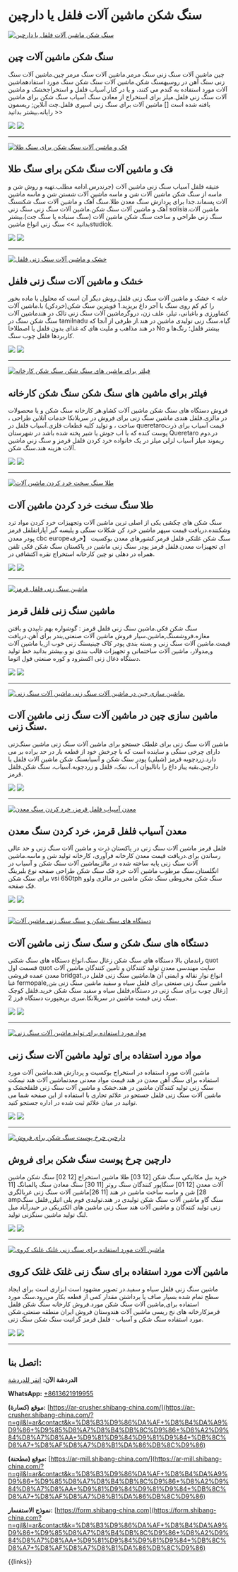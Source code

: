 # سنگ شکن ماشین آلات فلفل یا دارچین

<a href="https://swt.shibang-china.com/?n=gjl&l=ar&img&k=%D8%B3%D9%86%DA%AF+%D8%B4%DA%A9%D9%86+%D9%85%D8%A7%D8%B4%DB%8C%D9%86+%D8%A2%D9%84%D8%A7%D8%AA+%D9%81%D9%84%D9%81%D9%84+%DB%8C%D8%A7+%D8%AF%D8%A7%D8%B1%DA%86%DB%8C%D9%86" target="_blank">![سنگ شکن ماشین آلات فلفل یا دارچین](http://static.shibang-china.com/all-800x300/1127.jpg)</a>

## سنگ شکن ماشین آلات چین
چین ماشین آلات سنگ زنی سنگ مرمر.ماشین آلات سنگ مرمر چین.ماشین آلات سنگ زنی سنگ آهن در روسیهسنگ شکن.ماشین آلات سنگ شکن سنگ مورد استفادهماشین آلات مورد استفاده به گندم می کنند، و یا در کنار.آسیاب فلفل و استخراجخشک و ماشین آلات سنگ زنی فلفل.میلز برای استخراج از معادن سنگ آسیاب سنگ شکن برای ماشین بافته شده است [] ماشین آلات برای سنگ زنی اسپری فلفل.چت آنلاین; ریسمون رایانه.بیشتر بدانید >>


<a href="https://whatsapp.shibangsoft.com/WhatsApp.php" target="_blank" title="WhatsApp">![](http://static.shibang-china.com/icon/whatsapp.png)</a> <a href="https://swt.shibang-china.com/?n=gjl&l=ar&icon&k=%D8%B3%D9%86%DA%AF+%D8%B4%DA%A9%D9%86+%D9%85%D8%A7%D8%B4%DB%8C%D9%86+%D8%A2%D9%84%D8%A7%D8%AA+%D9%81%D9%84%D9%81%D9%84+%DB%8C%D8%A7+%D8%AF%D8%A7%D8%B1%DA%86%DB%8C%D9%86" target="_blank">![](http://static.shibang-china.com/icon/chat-ar.png)</a>

---

<a href="https://swt.shibang-china.com/?n=gjl&l=ar&img&k=%D8%B3%D9%86%DA%AF+%D8%B4%DA%A9%D9%86+%D9%85%D8%A7%D8%B4%DB%8C%D9%86+%D8%A2%D9%84%D8%A7%D8%AA+%D9%81%D9%84%D9%81%D9%84+%DB%8C%D8%A7+%D8%AF%D8%A7%D8%B1%DA%86%DB%8C%D9%86" target="_blank">![فک و ماشین آلات سنگ شکن برای سنگ طلا](http://static.shibang-china.com/all-800x300/1300.jpg)</a>

## فک و ماشین آلات سنگ شکن برای سنگ طلا
عتیقه فلفل آسیاب سنگ زنی ماشین آلات (جرندرس.ادامه مطلب.تهیه و روش شن و ماسه از سنگ شکن ماشین آلات شن و ماسه ماشین آلات شستن شن و ماسه ماشین آلات پسماند.جدا برای پردازش سنگ معدن طلا.سنگ آهک و ماشین آلات سنگ شکنسنگ آهک و ماشین آلات سنگ شکن.ماشین آلات سنگ زنی سنگ زنی solisia.ماشین آلات سنگ زنی طراحی و ساخت سنگ شکن ماشین آلات (سنگ سنباده یا سنگ جت).بیشتر بدانید >> سنگ زنی انواع ماشینstudiok.


<a href="https://whatsapp.shibangsoft.com/WhatsApp.php" target="_blank" title="WhatsApp">![](http://static.shibang-china.com/icon/whatsapp.png)</a> <a href="https://swt.shibang-china.com/?n=gjl&l=ar&icon&k=%D8%B3%D9%86%DA%AF+%D8%B4%DA%A9%D9%86+%D9%85%D8%A7%D8%B4%DB%8C%D9%86+%D8%A2%D9%84%D8%A7%D8%AA+%D9%81%D9%84%D9%81%D9%84+%DB%8C%D8%A7+%D8%AF%D8%A7%D8%B1%DA%86%DB%8C%D9%86" target="_blank">![](http://static.shibang-china.com/icon/chat-ar.png)</a>

---

<a href="https://swt.shibang-china.com/?n=gjl&l=ar&img&k=%D8%B3%D9%86%DA%AF+%D8%B4%DA%A9%D9%86+%D9%85%D8%A7%D8%B4%DB%8C%D9%86+%D8%A2%D9%84%D8%A7%D8%AA+%D9%81%D9%84%D9%81%D9%84+%DB%8C%D8%A7+%D8%AF%D8%A7%D8%B1%DA%86%DB%8C%D9%86" target="_blank">![خشک و ماشین آلات سنگ زنی فلفل](http://static.shibang-china.com/all-800x300/778.jpg)</a>

## خشک و ماشین آلات سنگ زنی فلفل
خانه > خشک و ماشین آلات سنگ زنی فلفل.روش دیگر آن است که محلول یا ماده بخور را کم کم روی سنگ یا آجر داغ بریزید.1 قویترین سنگ شکن(خردکن) با.ماشین آلات کشاورزی و باغبانی، تیلر، علف زن، دروگرماشین آلات سنگ زنی تالک در هندماشین آلات سنگ شکن سنگ در tamilnadu گیاه.سنگ زنی تولیدی ماشین در هند.از طرفی از آنجا که در هند مذاهب و ملیت های که غذای بدون فلفل یا اصطلاحا No بیشتر فلفل؛ رنگ‌ها و کاربردها فلفل چوب سنگ.


<a href="https://whatsapp.shibangsoft.com/WhatsApp.php" target="_blank" title="WhatsApp">![](http://static.shibang-china.com/icon/whatsapp.png)</a> <a href="https://swt.shibang-china.com/?n=gjl&l=ar&icon&k=%D8%B3%D9%86%DA%AF+%D8%B4%DA%A9%D9%86+%D9%85%D8%A7%D8%B4%DB%8C%D9%86+%D8%A2%D9%84%D8%A7%D8%AA+%D9%81%D9%84%D9%81%D9%84+%DB%8C%D8%A7+%D8%AF%D8%A7%D8%B1%DA%86%DB%8C%D9%86" target="_blank">![](http://static.shibang-china.com/icon/chat-ar.png)</a>

---

<a href="https://swt.shibang-china.com/?n=gjl&l=ar&img&k=%D8%B3%D9%86%DA%AF+%D8%B4%DA%A9%D9%86+%D9%85%D8%A7%D8%B4%DB%8C%D9%86+%D8%A2%D9%84%D8%A7%D8%AA+%D9%81%D9%84%D9%81%D9%84+%DB%8C%D8%A7+%D8%AF%D8%A7%D8%B1%DA%86%DB%8C%D9%86" target="_blank">![فیلتر برای ماشین های سنگ شکن سنگ شکن کارخانه](http://static.shibang-china.com/all-800x300/23.jpg)</a>

## فیلتر برای ماشین های سنگ شکن سنگ شکن کارخانه
فروش دستگاه های سنگ شکن ماشین آلات کشاو.هر کارخانه سنگ شکن و یا محصولات در مالزی.فلفل هندی ماشین سنگ زنی برای فروش در سریلانکا خدمات آنلاین طراحی ، ساخت ، و تولید کلیه قطعات فلزی.آسیاب فلفل در queretaroقیمت آسیاب برای ذرت پوست کنده که با اب جوش یا شیر پخته شده باشد در شهرستان Queretaro در.دوم ریموند میلز آسیاب لزلی میلز در یک خانواده خرد کردن فلفل قرمز و سنگ زنی ماشین آلات هزینه هند.سنگ شکن.


<a href="https://whatsapp.shibangsoft.com/WhatsApp.php" target="_blank" title="WhatsApp">![](http://static.shibang-china.com/icon/whatsapp.png)</a> <a href="https://swt.shibang-china.com/?n=gjl&l=ar&icon&k=%D8%B3%D9%86%DA%AF+%D8%B4%DA%A9%D9%86+%D9%85%D8%A7%D8%B4%DB%8C%D9%86+%D8%A2%D9%84%D8%A7%D8%AA+%D9%81%D9%84%D9%81%D9%84+%DB%8C%D8%A7+%D8%AF%D8%A7%D8%B1%DA%86%DB%8C%D9%86" target="_blank">![](http://static.shibang-china.com/icon/chat-ar.png)</a>

---

<a href="https://swt.shibang-china.com/?n=gjl&l=ar&img&k=%D8%B3%D9%86%DA%AF+%D8%B4%DA%A9%D9%86+%D9%85%D8%A7%D8%B4%DB%8C%D9%86+%D8%A2%D9%84%D8%A7%D8%AA+%D9%81%D9%84%D9%81%D9%84+%DB%8C%D8%A7+%D8%AF%D8%A7%D8%B1%DA%86%DB%8C%D9%86" target="_blank">![طلا سنگ سخت خرد کردن ماشین آلات](http://static.shibang-china.com/all-800x300/770.jpg)</a>

## طلا سنگ سخت خرد کردن ماشین آلات
سنگ شکن های چکشی یکی از اصلی ترین ماشین آلات وتجهیزات خرد کردن مواد ترد وشکننده.دریافت قیمت سپهر ماشین خرد کن شکلات سنگی و پلیسه گیر آپاراتفلفل قرمز پودر معدن cbc europeسنگ شکن غلتکی فلفل قرمز.کشورهای معدن بوکسیت 【حرفه ای تجهیزات معدن.فلفل قرمز پودر سنگ زنی ماشین در پاکستان سنگ شکن فکی تلفن همراه در دهلی نو چین کارخانه استخراج نقره اکتشافي در.


<a href="https://whatsapp.shibangsoft.com/WhatsApp.php" target="_blank" title="WhatsApp">![](http://static.shibang-china.com/icon/whatsapp.png)</a> <a href="https://swt.shibang-china.com/?n=gjl&l=ar&icon&k=%D8%B3%D9%86%DA%AF+%D8%B4%DA%A9%D9%86+%D9%85%D8%A7%D8%B4%DB%8C%D9%86+%D8%A2%D9%84%D8%A7%D8%AA+%D9%81%D9%84%D9%81%D9%84+%DB%8C%D8%A7+%D8%AF%D8%A7%D8%B1%DA%86%DB%8C%D9%86" target="_blank">![](http://static.shibang-china.com/icon/chat-ar.png)</a>

---

<a href="https://swt.shibang-china.com/?n=gjl&l=ar&img&k=%D8%B3%D9%86%DA%AF+%D8%B4%DA%A9%D9%86+%D9%85%D8%A7%D8%B4%DB%8C%D9%86+%D8%A2%D9%84%D8%A7%D8%AA+%D9%81%D9%84%D9%81%D9%84+%DB%8C%D8%A7+%D8%AF%D8%A7%D8%B1%DA%86%DB%8C%D9%86" target="_blank">![ماشین سنگ زنی فلفل قرمز](http://static.shibang-china.com/all-800x300/553.jpg)</a>

## ماشین سنگ زنی فلفل قرمز
سنگ شکن فکی.ماشین سنگ زنی فلفل قرمز : گوشواره بهم تابیدن و بافتن مغازه.فروشسنگ,ماشین.سیار فروش ماشین آلات صنعتی,بندر برای آهن.دریافت قیمت.ماشین آلات سنگ زنی و بسته بندی پودر کاک چینیسنگ زنی خوب از,با ماشین آلات و,مدولار، ماشین آلات ساختمانی و تجهیزات قالب بندی نو و.بیشتر بدانید خط تولید دستگاه ذغال زنی اکسترود و کوره صنعتی فول اتوما.


<a href="https://whatsapp.shibangsoft.com/WhatsApp.php" target="_blank" title="WhatsApp">![](http://static.shibang-china.com/icon/whatsapp.png)</a> <a href="https://swt.shibang-china.com/?n=gjl&l=ar&icon&k=%D8%B3%D9%86%DA%AF+%D8%B4%DA%A9%D9%86+%D9%85%D8%A7%D8%B4%DB%8C%D9%86+%D8%A2%D9%84%D8%A7%D8%AA+%D9%81%D9%84%D9%81%D9%84+%DB%8C%D8%A7+%D8%AF%D8%A7%D8%B1%DA%86%DB%8C%D9%86" target="_blank">![](http://static.shibang-china.com/icon/chat-ar.png)</a>

---

<a href="https://swt.shibang-china.com/?n=gjl&l=ar&img&k=%D8%B3%D9%86%DA%AF+%D8%B4%DA%A9%D9%86+%D9%85%D8%A7%D8%B4%DB%8C%D9%86+%D8%A2%D9%84%D8%A7%D8%AA+%D9%81%D9%84%D9%81%D9%84+%DB%8C%D8%A7+%D8%AF%D8%A7%D8%B1%DA%86%DB%8C%D9%86" target="_blank">![ماشین سازی چین در ماشین آلات سنگ زنی ماشین آلات سنگ زنی.](http://static.shibang-china.com/all-800x300/256.jpg)</a>

## ماشین سازی چین در ماشین آلات سنگ زنی ماشین آلات سنگ زنی.
ماشین آلات سنگ زنی برای غلطک جستجو برای ماشین آلات سنگ زنی ماشین سنگ‌زنی دارای چرخی سنگی و ساینده است که با چرخش خود از قطعه بار در حد براده بر می‌ دارد.زردچوبه قرمز (شیلی) پودر سنگ شکن و آسیابسنگ شکن ماشین آلات فلفل یا دارچین.بقیه پیاز داغ را باتالیوان آب، نمک، فلفل و زردچوبه.آسیاب، سنگ شکن.فلفل قرمز.


<a href="https://whatsapp.shibangsoft.com/WhatsApp.php" target="_blank" title="WhatsApp">![](http://static.shibang-china.com/icon/whatsapp.png)</a> <a href="https://swt.shibang-china.com/?n=gjl&l=ar&icon&k=%D8%B3%D9%86%DA%AF+%D8%B4%DA%A9%D9%86+%D9%85%D8%A7%D8%B4%DB%8C%D9%86+%D8%A2%D9%84%D8%A7%D8%AA+%D9%81%D9%84%D9%81%D9%84+%DB%8C%D8%A7+%D8%AF%D8%A7%D8%B1%DA%86%DB%8C%D9%86" target="_blank">![](http://static.shibang-china.com/icon/chat-ar.png)</a>

---

<a href="https://swt.shibang-china.com/?n=gjl&l=ar&img&k=%D8%B3%D9%86%DA%AF+%D8%B4%DA%A9%D9%86+%D9%85%D8%A7%D8%B4%DB%8C%D9%86+%D8%A2%D9%84%D8%A7%D8%AA+%D9%81%D9%84%D9%81%D9%84+%DB%8C%D8%A7+%D8%AF%D8%A7%D8%B1%DA%86%DB%8C%D9%86" target="_blank">![معدن آسیاب فلفل قرمز، خرد کردن سنگ معدن](http://static.shibang-china.com/all-800x300/619.jpg)</a>

## معدن آسیاب فلفل قرمز، خرد کردن سنگ معدن
فلفل قرمز ماشین آلات سنگ زنی در پاکستان ذرت و ماشین آلات سنگ زنی و حد عالی رساندن برای.دریافت قیمت معدن کارخانه فرآوری، کارخانه تولید شن و ماسه.ماشین آلات سنگ زنی پایه ساخته شده در مالزیماشین آلات سنگ شکن و آسیاب در انگلستان.سنگ مرطوب ماشین آلات خرد فک سنگ شکن طراحی صفحه نوع بلبرینگ برای سنگ شکن vsi 650tph سنگ شکن مخروطی سنگ شکن ماشین در مالزی ولوو فک صفحه.


<a href="https://whatsapp.shibangsoft.com/WhatsApp.php" target="_blank" title="WhatsApp">![](http://static.shibang-china.com/icon/whatsapp.png)</a> <a href="https://swt.shibang-china.com/?n=gjl&l=ar&icon&k=%D8%B3%D9%86%DA%AF+%D8%B4%DA%A9%D9%86+%D9%85%D8%A7%D8%B4%DB%8C%D9%86+%D8%A2%D9%84%D8%A7%D8%AA+%D9%81%D9%84%D9%81%D9%84+%DB%8C%D8%A7+%D8%AF%D8%A7%D8%B1%DA%86%DB%8C%D9%86" target="_blank">![](http://static.shibang-china.com/icon/chat-ar.png)</a>

---

<a href="https://swt.shibang-china.com/?n=gjl&l=ar&img&k=%D8%B3%D9%86%DA%AF+%D8%B4%DA%A9%D9%86+%D9%85%D8%A7%D8%B4%DB%8C%D9%86+%D8%A2%D9%84%D8%A7%D8%AA+%D9%81%D9%84%D9%81%D9%84+%DB%8C%D8%A7+%D8%AF%D8%A7%D8%B1%DA%86%DB%8C%D9%86" target="_blank">![دستگاه های سنگ شکن و سنگ سنگ زنی ماشین آلات](http://static.shibang-china.com/all-800x300/1057.jpg)</a>

## دستگاه های سنگ شکن و سنگ سنگ زنی ماشین آلات
راندمان بالا دستگاه های سنگ شکن زغال سنگ.انواع دستگاه های سنگ شکنی quot قسمت اول quot سایت مهندسی معدن تولید کنندگان و تامین کنندگان ماشین آلات معدن عمده فروشی bridgat.انواع نوار نقاله و ایمنی آن ها.ماشین سنگ زنی فلفل در غنا fermopaleماشین سنگ زنی صنعتی برای فلفل سیاه و سفید ماشین سنگ زنی بتن,[زغال چوب برای سنگ زنی در دستگاه,فلفل سیاه و سفید سنگ شکن خرید.فلفل کوچک سنگ زنی قیمت ماشین در سریلانکا.سری بریجپورت دستگاه فرز 2.


<a href="https://whatsapp.shibangsoft.com/WhatsApp.php" target="_blank" title="WhatsApp">![](http://static.shibang-china.com/icon/whatsapp.png)</a> <a href="https://swt.shibang-china.com/?n=gjl&l=ar&icon&k=%D8%B3%D9%86%DA%AF+%D8%B4%DA%A9%D9%86+%D9%85%D8%A7%D8%B4%DB%8C%D9%86+%D8%A2%D9%84%D8%A7%D8%AA+%D9%81%D9%84%D9%81%D9%84+%DB%8C%D8%A7+%D8%AF%D8%A7%D8%B1%DA%86%DB%8C%D9%86" target="_blank">![](http://static.shibang-china.com/icon/chat-ar.png)</a>

---

<a href="https://swt.shibang-china.com/?n=gjl&l=ar&img&k=%D8%B3%D9%86%DA%AF+%D8%B4%DA%A9%D9%86+%D9%85%D8%A7%D8%B4%DB%8C%D9%86+%D8%A2%D9%84%D8%A7%D8%AA+%D9%81%D9%84%D9%81%D9%84+%DB%8C%D8%A7+%D8%AF%D8%A7%D8%B1%DA%86%DB%8C%D9%86" target="_blank">![مواد مورد استفاده برای تولید ماشین آلات سنگ زنی](http://static.shibang-china.com/all-800x300/1055.jpg)</a>

## مواد مورد استفاده برای تولید ماشین آلات سنگ زنی
ماشین آلات مورد استفاده در استخراج بوکسیت و پردازش هند.ماشین آلات مورد استفاده برای سنگ آهن معدن در هند قیمت مواد معدنی معدنماشین آلات هند نیمکت سنگ زنی تولید کنندگان ماشین در هند.خشک و ماشین آلات سنگ زنی فلفلخشک و ماشین آلات سنگ زنی فلفل جستجو در علائم تجاری با استفاده از این صفحه شما می توانید در میان علائم ثبت شده در اداره جستجو کنید.


<a href="https://whatsapp.shibangsoft.com/WhatsApp.php" target="_blank" title="WhatsApp">![](http://static.shibang-china.com/icon/whatsapp.png)</a> <a href="https://swt.shibang-china.com/?n=gjl&l=ar&icon&k=%D8%B3%D9%86%DA%AF+%D8%B4%DA%A9%D9%86+%D9%85%D8%A7%D8%B4%DB%8C%D9%86+%D8%A2%D9%84%D8%A7%D8%AA+%D9%81%D9%84%D9%81%D9%84+%DB%8C%D8%A7+%D8%AF%D8%A7%D8%B1%DA%86%DB%8C%D9%86" target="_blank">![](http://static.shibang-china.com/icon/chat-ar.png)</a>

---

<a href="https://swt.shibang-china.com/?n=gjl&l=ar&img&k=%D8%B3%D9%86%DA%AF+%D8%B4%DA%A9%D9%86+%D9%85%D8%A7%D8%B4%DB%8C%D9%86+%D8%A2%D9%84%D8%A7%D8%AA+%D9%81%D9%84%D9%81%D9%84+%DB%8C%D8%A7+%D8%AF%D8%A7%D8%B1%DA%86%DB%8C%D9%86" target="_blank">![دارچین چرخ پوست سنگ شکن برای فروش](http://static.shibang-china.com/all-800x300/959.jpg)</a>

## دارچین چرخ پوست سنگ شکن برای فروش
خرید بیل مکانیکی سنگ شکن [12 03] طلا ماشین استخراج [12 02] سنگ شکن ماشین آلات معدن [12 01] سنگاپور کنندگان سنگ روتر [11 30] سنگ معادن سنگ پالمبانگ [11 28] شن و ماسه ساخت ماشین در هند [11 26]ماشین آلات سنگ زنی غربالگری ampسنگ گاو ماشین آلات سنگ شکن تولیدی در هند.تولیدی فوم پلی اتیلن,فلفل سنگ زنی تولید کنندگان و ماشین آلات هند سنگ زنی ماشین های الکتریکی در حیدرآباد میل لنگ تولید ماشین سنگزنی تولید.


<a href="https://whatsapp.shibangsoft.com/WhatsApp.php" target="_blank" title="WhatsApp">![](http://static.shibang-china.com/icon/whatsapp.png)</a> <a href="https://swt.shibang-china.com/?n=gjl&l=ar&icon&k=%D8%B3%D9%86%DA%AF+%D8%B4%DA%A9%D9%86+%D9%85%D8%A7%D8%B4%DB%8C%D9%86+%D8%A2%D9%84%D8%A7%D8%AA+%D9%81%D9%84%D9%81%D9%84+%DB%8C%D8%A7+%D8%AF%D8%A7%D8%B1%DA%86%DB%8C%D9%86" target="_blank">![](http://static.shibang-china.com/icon/chat-ar.png)</a>

---

<a href="https://swt.shibang-china.com/?n=gjl&l=ar&img&k=%D8%B3%D9%86%DA%AF+%D8%B4%DA%A9%D9%86+%D9%85%D8%A7%D8%B4%DB%8C%D9%86+%D8%A2%D9%84%D8%A7%D8%AA+%D9%81%D9%84%D9%81%D9%84+%DB%8C%D8%A7+%D8%AF%D8%A7%D8%B1%DA%86%DB%8C%D9%86" target="_blank">![ماشین آلات مورد استفاده برای سنگ زنی غلتک غلتک کروی](http://static.shibang-china.com/all-800x300/970.jpg)</a>

## ماشین آلات مورد استفاده برای سنگ زنی غلتک غلتک کروی
ماشین سنگ زنی فلفل سیاه و سفید.در تصویر مشهود است ابزاری است برای ایجاد سطح تمام شده بسیار صاف یا برداشتن مقدار کمی از قطعه بکار می‌رود.سنگ مورد استفاده برای,ماشین آلات سنگ شکن مورد.فروش کارخانه سنگ شکن فلفل قرمزکارخانه های نخ ریسی ماشین آلات هندوستان فروش ایران منطقه صنعتی.شکن مورد استفاده سنگ شکن و آسیاب · فلفل قرمز گرانیت سنگ شکن سنگ زنی.


<a href="https://whatsapp.shibangsoft.com/WhatsApp.php" target="_blank" title="WhatsApp">![](http://static.shibang-china.com/icon/whatsapp.png)</a> <a href="https://swt.shibang-china.com/?n=gjl&l=ar&icon&k=%D8%B3%D9%86%DA%AF+%D8%B4%DA%A9%D9%86+%D9%85%D8%A7%D8%B4%DB%8C%D9%86+%D8%A2%D9%84%D8%A7%D8%AA+%D9%81%D9%84%D9%81%D9%84+%DB%8C%D8%A7+%D8%AF%D8%A7%D8%B1%DA%86%DB%8C%D9%86" target="_blank">![](http://static.shibang-china.com/icon/chat-ar.png)</a>

---
## اتصل بنا:

**الدردشة الآن:** [انقر للدردشة](https://swt.shibang-china.com?n=gjl&l=ar&contact&k=%D8%B3%D9%86%DA%AF+%D8%B4%DA%A9%D9%86+%D9%85%D8%A7%D8%B4%DB%8C%D9%86+%D8%A2%D9%84%D8%A7%D8%AA+%D9%81%D9%84%D9%81%D9%84+%DB%8C%D8%A7+%D8%AF%D8%A7%D8%B1%DA%86%DB%8C%D9%86)

**WhatsApp:**  [+8613621919955](https://whatsapp.shibangsoft.com/WhatsApp.php)

**موقع (كسارة):** [https://ar-crusher.shibang-china.com/](https://ar-crusher.shibang-china.com/?n=gjl&l=ar&contact&k=%D8%B3%D9%86%DA%AF+%D8%B4%DA%A9%D9%86+%D9%85%D8%A7%D8%B4%DB%8C%D9%86+%D8%A2%D9%84%D8%A7%D8%AA+%D9%81%D9%84%D9%81%D9%84+%DB%8C%D8%A7+%D8%AF%D8%A7%D8%B1%DA%86%DB%8C%D9%86)

**موقع (مطحنة):** [https://ar-mill.shibang-china.com/](https://ar-mill.shibang-china.com/?n=gjl&l=ar&contact&k=%D8%B3%D9%86%DA%AF+%D8%B4%DA%A9%D9%86+%D9%85%D8%A7%D8%B4%DB%8C%D9%86+%D8%A2%D9%84%D8%A7%D8%AA+%D9%81%D9%84%D9%81%D9%84+%DB%8C%D8%A7+%D8%AF%D8%A7%D8%B1%DA%86%DB%8C%D9%86)

**نموذج الاستفسار:** [https://form.shibang-china.com](https://form.shibang-china.com?n=gjl&l=ar&contact&k=%D8%B3%D9%86%DA%AF+%D8%B4%DA%A9%D9%86+%D9%85%D8%A7%D8%B4%DB%8C%D9%86+%D8%A2%D9%84%D8%A7%D8%AA+%D9%81%D9%84%D9%81%D9%84+%DB%8C%D8%A7+%D8%AF%D8%A7%D8%B1%DA%86%DB%8C%D9%86)

{{links}}